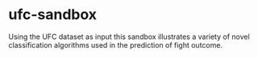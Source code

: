 # ufc-sandbox
Using the UFC dataset as input this sandbox illustrates a variety of novel classification algorithms used in the prediction of fight outcome.
